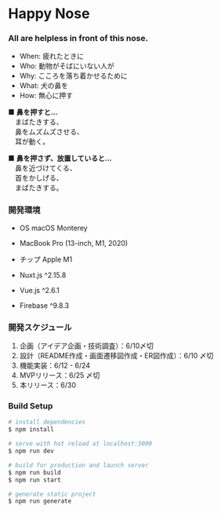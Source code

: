 # Happy Nose
### All are helpless in front of this nose.

- When: 疲れたときに
- Who: 動物がそばにいない人が
- Why: こころを落ち着かせるために
- What: 犬の鼻を
- How: 無心に押す

■ **鼻を押すと…**</br>
　まばたきする、</br>
　鼻をムズムズさせる、</br>
　耳が動く。</br>

■ **鼻を押さず、放置していると…**</br>
　鼻を近づけてくる、</br>
　首をかしげる、</br>
　まばたきする。</br>

### 開発環境 
- OS macOS Monterey
- MacBook Pro (13-inch, M1, 2020)
- チップ Apple M1

- Nuxt.js  ^2.15.8
- Vue.js   ^2.6.1
- Firebase ^9.8.3

### 開発スケジュール
1. 企画（アイデア企画・技術調査）：6/10〆切 　
2. 設計（README作成・画面遷移図作成・ER図作成）：6/10 〆切
3. 機能実装：6/12 - 6/24
4. MVPリリース：6/25 〆切
5. 本リリース：6/30

### Build Setup

```bash
# install dependencies
$ npm install

# serve with hot reload at localhost:3000
$ npm run dev

# build for production and launch server
$ npm run build
$ npm run start

# generate static project
$ npm run generate
```
